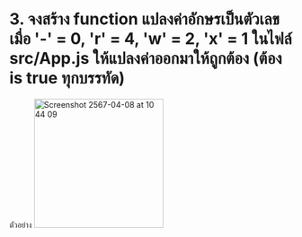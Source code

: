 # 3. จงสร้าง function แปลงค่าอักษรเป็นตัวเลข เมื่อ '-' = 0, 'r' = 4, 'w' = 2, 'x' = 1 ในไฟล์ src/App.js ให้แปลงค่าออกมาให้ถูกต้อง (ต้อง  is true ทุกบรรทัด) 

ตัวอย่าง
<img width="230" alt="Screenshot 2567-04-08 at 10 44 09" src="https://github.com/LOHwebdev3/LOHTest/assets/56617379/ca97ea41-fee0-4a01-95c8-0b1192268564">
